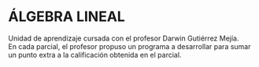 # ÁLGEBRA LINEAL
Unidad de aprendizaje cursada con el profesor Darwin Gutiérrez Mejía.\
En cada parcial, el profesor propuso un programa a desarrollar para sumar un punto extra a la calificación obtenida en el parcial.
